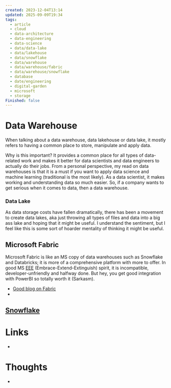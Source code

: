 ```yaml
---
created: 2023-12-04T13:14
updated: 2025-09-09T19:34
tags:
  - article
  - cloud
  - data-architecture
  - data-engineering
  - data-science
  - data/data-lake
  - data/lakehouse
  - data/snowflake
  - data/warehouse
  - data/warehouse/fabric
  - data/warehouse/snowflake
  - database
  - date/engineering
  - digital-garden
  - microsoft
  - storage
Finished: false
---
```


# Data Warehouse

When talking about a data warehouse, data lakehouse or data lake, it mostly refers to having a common place to store, manipulate and apply data. 

Why is this important? It provides a common place for all types of data-related work and makes it better for data scientists and data engineers to actually do their jobs. 
From a personal perspective, my read on data warehouses is that it is a must if you want to apply data science and machine learning (traditional is the most likely). As a data scientist, it makes working and understanding data so much easier. So, if a company wants to get serious when it comes to data, then a data warehouse. 


### Data Lake
As data storage costs have fallen dramatically, there has been a movement to create data lakes, aka just throwing all types of files and data into a big ass lake and hoping that it might be useful. I understand the sentiment, but I feel like this is some sort of hoarder mentality of thinking it might be useful. 



## Microsoft Fabric
Microsoft Fabric is like an MS copy of data warehouses such as Snowflake and Databricks; it is more of a comprehensive platform with more to offer. In good MS [EEE](https://en.wikipedia.org/wiki/Embrace,_extend,_and_extinguish) (Embrace-Extend-Extinguish) spirit, it is incompatible, developer-unfriendly and halfway done. But hey, you get good integration with PowerBI so totally worth it (Sarkasm). 
- [Good blog on Fabric](https://www.kevinrchant.com/)
- 

## [Snowflake](../Database/Snowflake.md)


# Links
- 

# Thoughts 
- 



